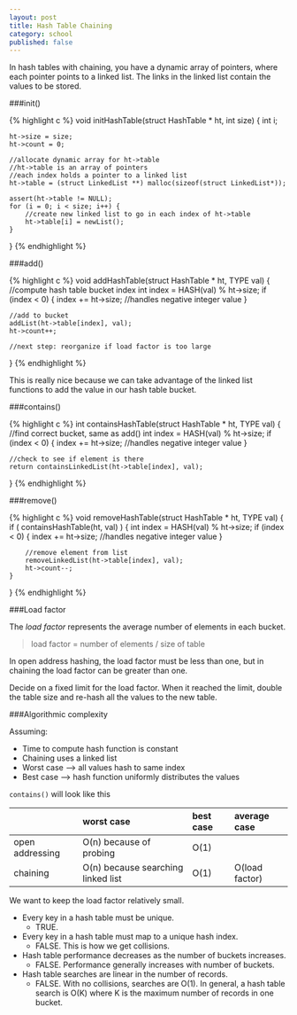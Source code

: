 ```yaml
---
layout: post
title: Hash Table Chaining
category: school
published: false
---
```


In hash tables with chaining, you have a dynamic array of pointers, where each pointer points to a linked list. The links in the linked list contain the values to be stored.

###init()

{% highlight c %}
void initHashTable(struct HashTable * ht, int size) {
	int i;

	ht->size = size;
	ht->count = 0;

	//allocate dynamic array for ht->table
	//ht->table is an array of pointers
	//each index holds a pointer to a linked list
	ht->table = (struct LinkedList **) malloc(sizeof(struct LinkedList*));

	assert(ht->table != NULL);
	for (i = 0; i < size; i++) {
		//create new linked list to go in each index of ht->table
		ht->table[i] = newList();
	}	
}
{% endhighlight %}

###add()

{% highlight c %}
void addHashTable(struct HashTable * ht, TYPE val) {
	//compute hash table bucket index
	int index = HASH(val) % ht->size;
	if (index < 0) {
		index += ht->size; //handles negative integer value
	}
	
	//add to bucket
	addList(ht->table[index], val);
	ht->count++;

	//next step: reorganize if load factor is too large
}
{% endhighlight %}

This is really nice because we can take advantage of the linked list functions to add the value in our hash table bucket.

###contains()

{% highlight c %}
int containsHashTable(struct HashTable * ht, TYPE val) {
	//find correct bucket, same as add()
	int index = HASH(val) % ht->size;
	if (index < 0) {
		index += ht->size; //handles negative integer value
	}

	//check to see if element is there
	return containsLinkedList(ht->table[index], val);
}
{% endhighlight %}

###remove()

{% highlight c %}
void removeHashTable(struct HashTable * ht, TYPE val) {
	if ( containsHashTable(ht, val) ) {
		int index = HASH(val) % ht->size;
		if (index < 0) {
			index += ht->size; //handles negative integer value
		}

		//remove element from list
		removeLinkedList(ht->table[index], val);
		ht->count--;
	}
}
{% endhighlight %}

###Load factor

The *load factor* represents the average number of elements in each bucket.

>load factor = number of elements / size of table

In open address hashing, the load factor must be less than one, but in chaining the load factor can be greater than one.

Decide on a fixed limit for the load factor. When it reached the limit, double the table size and re-hash all the values to the new table.

###Algorithmic complexity

Assuming:

- Time to compute hash function is constant
- Chaining uses a linked list
- Worst case --> all values hash to same index
- Best case --> hash function uniformly distributes the values

`contains()` will look like this

|      			 | worst case | best case | average case |
| :--- | :--- | :--- | :--- |
| open addressing | O(n) because of probing | O(1) | |
| chaining 		  | O(n) because searching linked list | O(1) | O(load factor) |

We want to keep the load factor relatively small.

- Every key in a hash table must be unique.
	- TRUE.
- Every key in a hash table must map to a unique hash index.
	- FALSE. This is how we get collisions.
- Hash table performance decreases as the number of buckets increases.
	- FALSE. Performance generally increases with number of buckets.
- Hash table searches are linear in the number of records.
	- FALSE. With no collisions, searches are O(1). In general, a hash table search is O(K) where K is the maximum number of records in one bucket.
